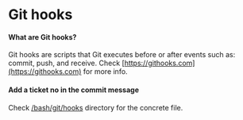 # Git hooks
#### What are Git hooks?
Git hooks are scripts that Git executes before or after events such as: commit, push, and receive. 
Check [https://githooks.com](https://githooks.com) for more info.


#### Add a ticket no in the commit message
Check [/bash/git/hooks](https://github.com/8kto/dev-scritps/tree/master/bash/git/hooks) directory for the concrete file.

